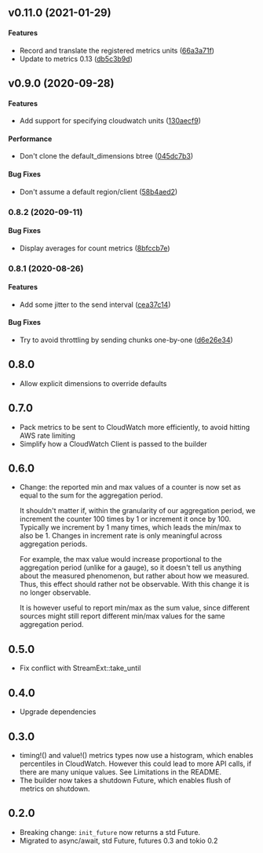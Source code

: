 <a name="v0.11.0"></a>
## v0.11.0 (2021-01-29)


#### Features

*   Record and translate the registered metrics units ([66a3a71f](https://github.com/ramn/metrics_cloudwatch/commit/66a3a71f808d5992053f3c886d3d12f0d6dc328e))
*   Update to metrics 0.13 ([db5c3b9d](https://github.com/ramn/metrics_cloudwatch/commit/db5c3b9d1a0b12bee38eaf528310a290ed37164f))



<a name="v0.9.0"></a>
## v0.9.0 (2020-09-28)


#### Features

*   Add support for specifying cloudwatch units ([130aecf9](https://github.com/ramn/metrics_cloudwatch/commit/130aecf9e7e3b5f24a6ed89fa2adbacdab620ee6))

#### Performance

*   Don't clone the default_dimensions btree ([045dc7b3](https://github.com/ramn/metrics_cloudwatch/commit/045dc7b3eed249f840da0af8786f9dd4d6dd1b78))

#### Bug Fixes

*   Don't assume a default region/client ([58b4aed2](https://github.com/ramn/metrics_cloudwatch/commit/58b4aed2c4d069b0968be64f870c54ec8670feaa))



<a name="0.8.2"></a>
### 0.8.2 (2020-09-11)


#### Bug Fixes

*   Display averages for count metrics ([8bfccb7e](https://github.com/ramn/metrics_cloudwatch/commit/8bfccb7e27b9cff802045a16756fe5a051fae638))



<a name="0.8.1"></a>
### 0.8.1 (2020-08-26)


#### Features

*   Add some jitter to the send interval ([cea37c14](https://github.com/ramn/metrics_cloudwatch/commit/cea37c14c5dc814da802d50608b16d428e2a84ae))

#### Bug Fixes

*   Try to avoid throttling by sending chunks one-by-one ([d6e26e34](https://github.com/ramn/metrics_cloudwatch/commit/d6e26e34acf6c3bd227a8a9326a86f04da79d1d0))



0.8.0
-----
* Allow explicit dimensions to override defaults

0.7.0
-----
* Pack metrics to be sent to CloudWatch more efficiently, to avoid hitting AWS
rate limiting
* Simplify how a CloudWatch Client is passed to the builder

0.6.0
-----
* Change: the reported min and max values of a counter is now set as equal to
  the sum for the aggregation period.

  It shouldn't matter if, within the granularity of our aggregation period, we
  increment the counter 100 times by 1 or increment it once by 100. Typically we
  increment by 1 many times, which leads the min/max to also be 1. Changes in
  increment rate is only meaningful across aggregation periods.

  For example, the max value would increase proportional to the aggregation
  period (unlike for a gauge), so it doesn't tell us anything about the measured
  phenomenon, but rather about how we measured. Thus, this effect should rather
  not be observable. With this change it is no longer observable.

  It is however useful to report min/max as the sum value, since different
  sources might still report different min/max values for the same aggregation
  period.

0.5.0
-----
* Fix conflict with StreamExt::take_until

0.4.0
-----
* Upgrade dependencies

0.3.0
-----
* timing!() and value!() metrics types now use a histogram, which enables
percentiles in CloudWatch. However this could lead to more API calls, if there
are many unique values. See Limitations in the README.
* The builder now takes a shutdown Future, which enables flush of metrics on
shutdown.

0.2.0
-----

* Breaking change: `init_future` now returns a std Future.
* Migrated to async/await, std Future, futures 0.3 and tokio 0.2
